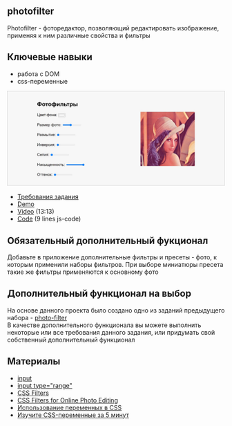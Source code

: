 ## photofilter

Photofilter - фоторедактор, позволяющий редактировать изображение, применяя к ним различные свойства и фильтры

## Ключевые навыки
- работа с DOM
- css-переменные

![](images/js30-5.jpg)
- [Требования задания](js30.md)
- [Demo](https://js3003.github.io/)
- [Video](https://youtu.be/AHLNzv13c2I) (13:13)
- [Code](https://github.com/wesbos/JavaScript30/tree/master/03%20-%20CSS%20Variables) (9 lines js-code)

## Обязательный дополнительный фукционал
Добавьте в приложение дополнительные фильтры и пресеты - фото, к которым применили наборы фильтров. При выборе миниатюры пресета такие же фильтры применяются к основному фото

## Дополнительный функционал на выбор
На основе данного проекта было создано одно из заданий предыдущего набора - [photo-filter](https://rolling-scopes-school.github.io/stage0/#/stage1/tasks/js-projects/photo-filter)  
В качестве дополнительного функционала вы можете выполнить некоторые или все требования данного задания, или придумать свой собственный дополнительный функционал

## Материалы
- [input](https://developer.mozilla.org/ru/docs/Web/HTML/Element/Input)
- [input type="range"](https://developer.mozilla.org/ru/docs/Web/HTML/Element/Input/range)
- [CSS Filters](https://css-tricks.com/almanac/properties/f/filter/)
- [CSS Filters for Online Photo Editing](https://orangeable.com/css/filters)
- [Использование переменных в CSS](https://developer.mozilla.org/ru/docs/Web/CSS/Using_CSS_custom_properties)
- [Изучите CSS-переменные за 5 минут](https://medium.com/devschacht/изучите-css-переменные-за-5-минут-3a5dc6193857)
